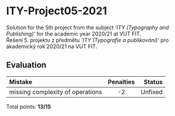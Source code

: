 # ITY-Project05-2021

Solution for the 5th project from the subject _'ITY (Typography and Publishing)'_ for the academic year 2020/21 at VUT FIT. \
Řešení 5. projektu z předmětu _'ITY (Typografie a publikování)'_ pro akademický rok 2020/21 na VUT FIT.

## Evaluation

| Mistake                          | Penalties |  Status |
| :------------------------------- | :-------: | ------: |
| missing complexity of operations |    -2     | Unfixed |

Total points: **13/15**

